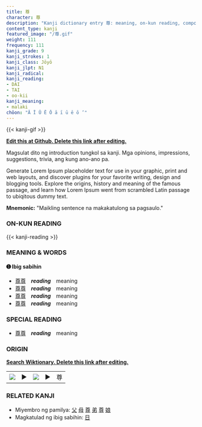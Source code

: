 ```yaml
---
title: 尊
character: 尊
description: "Kanji dictionary entry 尊: meaning, on-kun reading, compounds, origin, related kanji"
content_type: kanji
featured_image: "/尊.gif"
weight: 111
frequency: 111
kanji_grade: 9
kanji_strokes: 1
kanji_class: Jōyō
kanji_jlpt: N1
kanji_radical: 
kanji_reading: 
- DAI
- TAI
- oo-kii
kanji_meaning:
- malaki
chōon: "Ā Ī Ū Ē Ō ā ī ū ē ō ’"
---
```

[//]: # (Don't edit the line below. Kanji animated GIF code is automatically generated.)
{{< kanji-gif >}}

[//]: # (Edit below this line.)

**[Edit this at Github. Delete this link after editing.](https://github.com/tim0g/tim/tree/main/content/kanji/尊/index.md)**

Magsulat dito ng introduction tungkol sa kanji. Mga opinions, impressions, suggestions, trivia, ang kung ano-ano pa.

Generate Lorem Ipsum placeholder text for use in your graphic, print and web layouts, and discover plugins for your favorite writing, design and blogging tools. Explore the origins, history and meaning of the famous passage, and learn how Lorem Ipsum went from scrambled Latin passage to ubiqitous dummy text.
 
**Mnemonic:** "Maikling sentence na makakatulong sa pagsaulo."

### ON-KUN READING

[//]: # (Don't edit the line below. ON-KUN READING code is automatically generated.)
{{< kanji-reading >}}

### MEANING & WORDS

#### ➊ **Ibig sabihin**
  - [尊](../尊)[尊](../尊)　***reading***　meaning
  - [尊](../尊)[尊](../尊)　***reading***　meaning
  - [尊](../尊)[尊](../尊)　***reading***　meaning
  - [尊](../尊)[尊](../尊)　***reading***　meaning

### SPECIAL READING
  - [尊](../尊)[尊](../尊)　***reading***　meaning

### ORIGIN

**[Search Wiktionary. Delete this link after editing.](https://wiktionary.org/wiki/尊)**
<table class="kanji-table"><tr><td>
<img src="60px-尊-bronze.svg.png">
</td><td>▶</td><td>
<img src="60px-尊-oracle.svg.png">
</td><td>▶</td>
<td class="kanji-origin">尊</td>
</tr></table>

### RELATED KANJI
- Miyembro ng pamilya: [父](../父) [母](../母) [尊](../尊) [弟](../弟) [尊](../尊) [娘](../娘)
- Magkatulad ng ibig sabihin: [日](../日)
